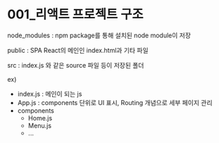 # 001_리액트 프로젝트 구조

node_modules : npm package를 통해 설치된 node module이 저장

public : SPA React의 메인인 index.html과 기타 파일

src : index.js 와 같은 source 파일 등이 저장된 폴더

ex)

 - index.js : 메인이 되는 js
 - App.js : components 단위로 UI 표시, Routing 개념으로 세부 페이지 관리
 - components
   - Home.js
   - Menu.js
   - ...

